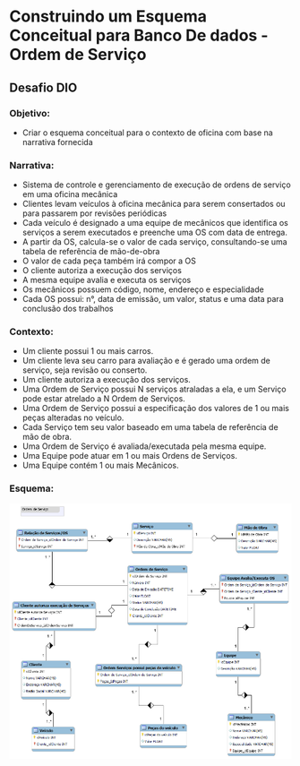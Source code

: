 # Construindo um Esquema Conceitual para Banco De dados - Ordem de Serviço

## Desafio DIO

### Objetivo: 
- Criar o esquema conceitual para o contexto de oficina com base na narrativa fornecida

### Narrativa:
- Sistema de controle e gerenciamento de execução de ordens de serviço em uma oficina mecânica
- Clientes levam veículos à oficina mecânica para serem consertados ou para passarem por revisões  periódicas
- Cada veículo é designado a uma equipe de mecânicos que identifica os serviços a serem executados e preenche uma OS com data de entrega.
- A partir da OS, calcula-se o valor de cada serviço, consultando-se uma tabela de referência de mão-de-obra
- O valor de cada peça também irá compor a OS
- O cliente autoriza a execução dos serviços
- A mesma equipe avalia e executa os serviços
- Os mecânicos possuem código, nome, endereço e especialidade
- Cada OS possui: n°, data de emissão, um valor, status e uma data para conclusão dos trabalhos


### Contexto:
- Um cliente possui 1 ou mais carros.
- Um cliente leva seu carro para avaliação e é gerado uma ordem de serviço, seja revisão ou conserto.
- Um cliente autoriza a execução dos serviços.
- Uma Ordem de Serviço possui N serviços atraladas a ela, e um Serviço pode estar atrelado a N Ordem de Serviços.
- Uma Ordem de Serviço possui a especificação dos valores de 1 ou mais peças alteradas no veículo.
- Cada Serviço tem seu valor baseado em uma tabela de referência de mão de obra.
- Uma Ordem de Serviço é avaliada/executada pela mesma equipe.
- Uma Equipe pode atuar em 1 ou mais Ordens de Serviços.
- Uma Equipe contém 1 ou mais Mecânicos.

### Esquema:
![alt text](https://github.com/RafaelKamada/ordem-servico_db_modelagem/blob/main/Ordem%20de%20Servico.png)

